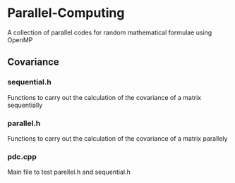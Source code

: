 # Parallel-Computing
A collection of parallel codes for random mathematical formulae using OpenMP

## Covariance
### sequential.h
Functions to carry out the calculation of the covariance of a matrix sequentially
### parallel.h
Functions to carry out the calculation of the covariance of a matrix parallely
### pdc.cpp
Main file to test parellel.h and sequential.h


